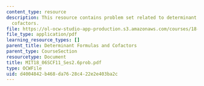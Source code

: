 ```yaml
---
content_type: resource
description: This resource contains problem set related to determinant dormulas and
  cofactors.
file: https://ol-ocw-studio-app-production.s3.amazonaws.com/courses/18-06sc-linear-algebra-fall-2011/d4004842b468da7628c422e2e403ba2c_MIT18_06SCF11_Ses2.6prob.pdf
file_type: application/pdf
learning_resource_types: []
parent_title: Determinant Formulas and Cofactors
parent_type: CourseSection
resourcetype: Document
title: MIT18_06SCF11_Ses2.6prob.pdf
type: OCWFile
uid: d4004842-b468-da76-28c4-22e2e403ba2c
---
```

